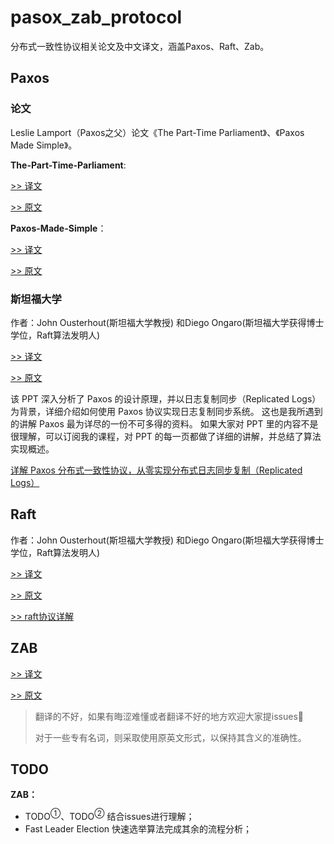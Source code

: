 # pasox_zab_protocol

分布式一致性协议相关论文及中文译文，涵盖Paxos、Raft、Zab。

## Paxos

### 论文

Leslie Lamport（Paxos之父）论文《The Part-Time Parliament》、《Paxos Made Simple》。

**The-Part-Time-Parliament**:

[>> 译文](paxos/The-Part-Time-Parliament_zh.pdf)

[>> 原文](paxos/The-Part-Time-Parliament.pdf)

**Paxos-Made-Simple**：

[>> 译文](paxos/Paxos-Made-Simple_zh.pdf)

[>> 原文](paxos/Paxos-Made-Simple.pdf)

### 斯坦福大学

作者：John Ousterhout(斯坦福大学教授) 和Diego Ongaro(斯坦福大学获得博士学位，Raft算法发明人)

[>> 译文](paxos/paxos_zh.pptx)

[>> 原文](paxos/paxos.pptx)

该 PPT 深入分析了 Paxos 的设计原理，并以日志复制同步（Replicated Logs）为背景，详细介绍如何使用 Paxos 协议实现日志复制同步系统。
这也是我所遇到的讲解 Paxos 最为详尽的一份不可多得的资料。
如果大家对 PPT 里的内容不是很理解，可以订阅我的课程，对 PPT 的每一页都做了详细的讲解，并总结了算法实现概述。

[详解 Paxos 分布式一致性协议，从零实现分布式日志同步复制（Replicated Logs）](https://gitbook.cn/gitchat/activity/5bb038b45828f008f1d73fd6)

## Raft

作者：John Ousterhout(斯坦福大学教授) 和Diego Ongaro(斯坦福大学获得博士学位，Raft算法发明人)

[>> 译文](raft/raft_zh.pptx)

[>> 原文](raft/raft.pptx)

[>> raft协议详解](raft/raft.md)

## ZAB

[>> 译文](zab/ZooKeeper原子广播协议理论与实践.md)

[>> 原文](zab/2012-deSouzaMedeiros.pdf)

> 翻译的不好，如果有晦涩难懂或者翻译不好的地方欢迎大家提issues👏
>
> 对于一些专有名词，则采取使用原英文形式，以保持其含义的准确性。

## TODO

**ZAB：**

* TODO<sup>①</sup>、TODO<sup>②</sup> 结合issues进行理解；
* Fast Leader Election 快速选举算法完成其余的流程分析；
